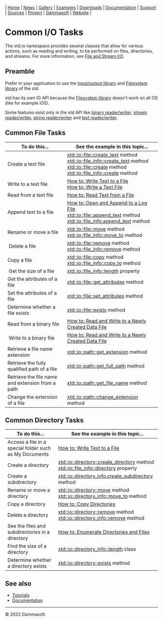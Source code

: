 | [Home](home.md) | [News](news.md) | [Gallery](gallery.md) | [Examples](examples.md) | [Downloads](downloads.md) | [Documentation](documentation.md) | [Support](support.md) | [Sources](https://github.com/gammasoft71/xtd) | [Project](https://sourceforge.net/projects/xtdpro/) | [Gammasoft](gammasoft.md) | [Website](https://gammasoft71.wixsite.com/xtdpro) |

# Common I/O Tasks

The xtd.io namespace provides several classes that allow for various actions, such as reading and writing, to be performed on files, directories, and streams. For more information, see [File and Stream I/O](tutorial_common_io_tasks_file_and_stream_io.md).

## Preamble

Prefer in your application to use the [Input/output library](https://en.cppreference.com/w/cpp/io) and [Filesystem library](https://en.cppreference.com/w/cpp/filesystem) of the std.

xtd has its own IO API because the [Filesystem library](https://en.cppreference.com/w/cpp/filesystem) doesn't work on all OS (like for example iOS).

Some features exist only in the xtd API like [binary reader/writer](tutorial_common_io_tasks_file_and_stream_io.md#readers-and-writers), [stream reader/writer](tutorial_common_io_tasks_file_and_stream_io.md#readers-and-writers), [string reader/writer](tutorial_common_io_tasks_file_and_stream_io.md#readers-and-writers) and [text reader/writer](tutorial_common_io_tasks_file_and_stream_io.md#readers-and-writers).

## Common File Tasks

| To do this...                                    | See the example in this topic... |
|--------------------------------------------------|----------------------------------|
| Create a text file                               | [xtd::io::file::create_text](https://codedocs.xyz/gammasoft71/xtd/classxtd_1_1io_1_1file.html) method<br>[xtd::io::file_info::create_text](https://codedocs.xyz/gammasoft71/xtd/classxtd_1_1io_1_1file__info.html) method<br>[xtd::io::file::create](https://codedocs.xyz/gammasoft71/xtd/classxtd_1_1io_1_1file.html) method<br>[xtd::io::file_info::create](https://codedocs.xyz/gammasoft71/xtd/classxtd_1_1io_1_1file__info.html) method |
| Write to a text file                             | [How to: Write Text to a File](tutorial_common_io_tasks_write_text_to_a_file.md)<br>[How to: Write a Text File](tutorial_common_io_tasks_write_a_text_file.md) |
| Read from a text file                            | [How to: Read Text from a File](tutorial_common_io_tasks_read_text_from_a_file.md) |
| Append text to a file                            | [How to: Open and Append to a Log File](tutorial_common_io_tasks_open_and_append_to_a_log_file.md)<br>[xtd::io::file::append_text](https://codedocs.xyz/gammasoft71/xtd/classxtd_1_1io_1_1file.html) method<br>[xtd::io::file_info.append_text](https://codedocs.xyz/gammasoft71/xtd/classxtd_1_1io_1_1file__info.html) method |
| Rename or move a file                            | [xtd::io::file::move](https://codedocs.xyz/gammasoft71/xtd/classxtd_1_1io_1_1file.html) method<br>[xtd::io::file_info::move_to](https://codedocs.xyz/gammasoft71/xtd/classxtd_1_1io_1_1file__info.html) method |
| Delete a file                                    | [xtd::io::file::remove](https://codedocs.xyz/gammasoft71/xtd/classxtd_1_1io_1_1file.html) method<br>[xtd::io::file_info::remove](https://codedocs.xyz/gammasoft71/xtd/classxtd_1_1io_1_1file__info.html) method |
| Copy a file                                      | [xtd::io::file::copy](https://codedocs.xyz/gammasoft71/xtd/classxtd_1_1io_1_1file.html) method<br>[xtd::io::file_info::copy_to](https://codedocs.xyz/gammasoft71/xtd/classxtd_1_1io_1_1file__info.html) method |
| Get the size of a file                           | [xtd::io::file_info::length](https://codedocs.xyz/gammasoft71/xtd/classxtd_1_1io_1_1file__info.html) property |
| Get the attributes of a file                     | [xtd::io::file::get_attributes](https://codedocs.xyz/gammasoft71/xtd/classxtd_1_1io_1_1file.html) method |
| Set the attributes of a file                     | [xtd::io::file::set_attributes](https://codedocs.xyz/gammasoft71/xtd/classxtd_1_1io_1_1file.html) method |
| Determine whether a file exists                  | [xtd::io::file::exists](https://codedocs.xyz/gammasoft71/xtd/classxtd_1_1io_1_1file.html) method |
| Read from a binary file                          | [How to: Read and Write to a Newly Created Data File](tutorial_common_io_tasks_read_and_write_to_a_newly_created_data_file.md) |
| Write to a binary file                           | [How to: Read and Write to a Newly Created Data File](tutorial_common_io_tasks_read_and_write_to_a_newly_created_data_file.md) |
| Retrieve a file name extension                   | [xtd::io::path::get_extension](https://codedocs.xyz/gammasoft71/xtd/classxtd_1_1io_1_1path.html) method |
| Retrieve the fully qualified path of a file      | [xtd::io::path::get_full_path](https://codedocs.xyz/gammasoft71/xtd/classxtd_1_1io_1_1path.html) method |
| Retrieve the file name and extension from a path | [xtd::io::path::get_file_name](https://codedocs.xyz/gammasoft71/xtd/classxtd_1_1io_1_1path.html) method |
| Change the extension of a file                   | [xtd::io::path::change_extension](https://codedocs.xyz/gammasoft71/xtd/classxtd_1_1io_1_1path.html) method |

## Common Directory Tasks

| To do this...                                          | See the example in this topic... |
|--------------------------------------------------------|----------------------------------|
| Access a file in a special folder such as My Documents | [How to: Write Text to a File](tutorial_common_io_tasks_write_text_to_a_file.md) |
| Create a directory                                     | [xtd::io::directory::create_directory](https://codedocs.xyz/gammasoft71/xtd/classxtd_1_1io_1_1directory.html) method<br>[xtd::io::file_info::directory](https://codedocs.xyz/gammasoft71/xtd/classxtd_1_1io_1_1file__info.html) property |
| Create a subdirectory                                  | [xtd::io::directory_info.create_subdirectory](https://codedocs.xyz/gammasoft71/xtd/classxtd_1_1io_1_1directory__info.html) method |
| Rename or move a directory                             | [xtd::io::directory::move](https://codedocs.xyz/gammasoft71/xtd/classxtd_1_1io_1_1directory.html) method<br>[xtd::io::directory_info::move_to](https://codedocs.xyz/gammasoft71/xtd/classxtd_1_1io_1_1directory__info.html) method |
| Copy a directory                                       | [How to: Copy Directories](tutorial_common_io_tasks_copy_directories.md) |
| Delete a directory                                     | [xtd::io::directory::remove](https://codedocs.xyz/gammasoft71/xtd/classxtd_1_1io_1_1directory.html) method<br>[xtd::io::directory_info::remove](https://codedocs.xyz/gammasoft71/xtd/classxtd_1_1io_1_1directory__info.html) method |
| See the files and subdirectories in a directory        | [How to: Enumerate Directories and Files](tutorial_common_io_tasks_enumerate_directories_and_files.mdd) |
| Find the size of a directory                           | [xtd::io::directory_info::length](https://codedocs.xyz/gammasoft71/xtd/classxtd_1_1io_1_1directory__info.html) class |
| Determine whether a directory exists                   | [xtd::io::directory::exists](https://codedocs.xyz/gammasoft71/xtd/classxtd_1_1io_1_1directory.html) method |
 
## See also

* [Tutorials](tutorials.md)
* [Documentation](documentation.md)

______________________________________________________________________________________________

© 2022 Gammasoft.

<!---
https://docs.microsoft.com/en-us/dotnet/standard/io/common-i-o-tasks
--->
